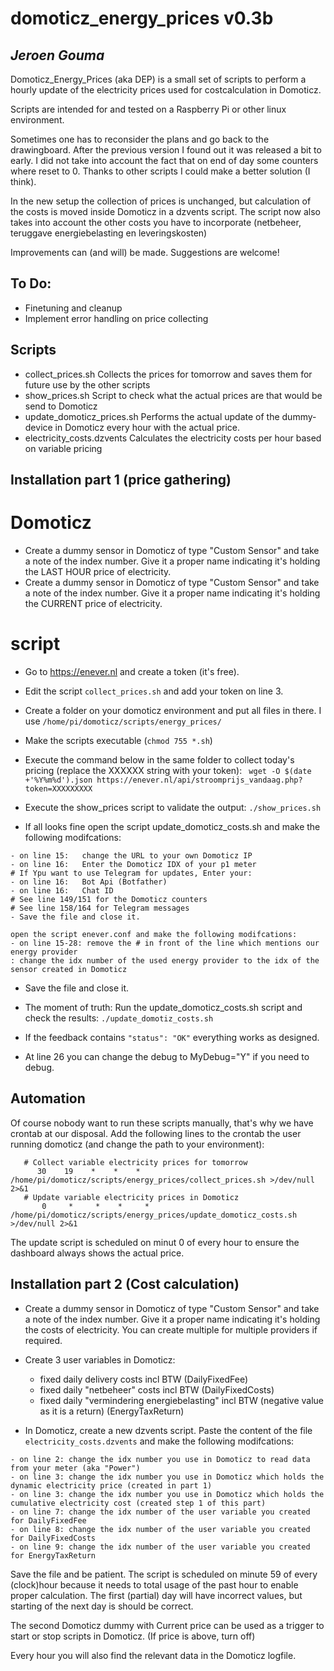 # domoticz_energy_prices v0.3b
## _Jeroen Gouma_

Domoticz_Energy_Prices (aka DEP) is a small set of scripts to perform a hourly update of the electricity prices used for costcalculation in Domoticz. 

Scripts are intended for and tested on a Raspberry Pi or other linux environment.

Sometimes one has to reconsider the plans and go back to the drawingboard. 
After the previous version I found out it was released a bit to early. 
I did not take into account the fact that on end of day some counters where reset to 0. 
Thanks to other scripts I could make a better solution (I think).

In the new setup the collection of prices is unchanged, but calculation of the costs is moved inside Domoticz in a dzvents script. 
The script now also takes into account the other costs you have to incorporate (netbeheer, teruggave energiebelasting en leveringskosten)

Improvements can (and will) be made. Suggestions are welcome!


## To Do: 
- Finetuning and cleanup
- Implement error handling on price collecting

## Scripts
- collect_prices.sh
Collects the prices for tomorrow and saves them for future use by the other scripts
- show_prices.sh
Script to check what the actual prices are that would be send to Domoticz
- update_domoticz_prices.sh
Performs the actual update of the dummy-device in Domoticz every hour with the actual price.
- electricity_costs.dzvents
Calculates the electricity costs per hour based on variable pricing

## Installation part 1 (price gathering)
# Domoticz
- Create a dummy sensor in Domoticz of type "Custom Sensor" and take a note of the index number. Give it a proper name indicating it's holding the LAST HOUR price of electricity.
- Create a dummy sensor in Domoticz of type "Custom Sensor" and take a note of the index number. Give it a proper name indicating it's holding the CURRENT price of electricity.
# script
- Go to https://enever.nl and create a token (it's free).
- Edit the script ```collect_prices.sh``` and add your token on line 3.

- Create a folder on your domoticz environment and put all files in there. 
 I use ```/home/pi/domoticz/scripts/energy_prices/ ```
- Make the scripts executable (```chmod 755 *.sh```)
- Execute the command below in the same folder to collect today's pricing (replace the XXXXXX string with your token):
    ``` wget -O $(date +'%Y%m%d').json https://enever.nl/api/stroomprijs_vandaag.php?token=XXXXXXXXX```
- Execute the show_prices script to validate the output:
``` ./show_prices.sh ```



- If all looks fine open the script update_domoticz_costs.sh and make the following modifcations:
```
- on line 15:	change the URL to your own Domoticz IP
- on line 16:	Enter the Domoticz IDX of your p1 meter
# If Ypu want to use Telegram for updates, Enter your:
- on line 16:	Bot Api (Botfather)
- on line 16:	Chat ID
# See line 149/151 for the Domoticz counters
# See line 158/164 for Telegram messages
- Save the file and close it.

open the script enever.conf and make the following modifcations:
- on line 15-28: remove the # in front of the line which mentions our energy provider
: change the idx number of the used energy provider to the idx of the sensor created in Domoticz
```
- Save the file and close it.

- The moment of truth: Run the update_domoticz_costs.sh script and check the results:
``` ./update_domotiz_costs.sh ```
- If the feedback contains ``` "status": "OK" ``` everything works as designed.
- At line 26 you can change the debug to   MyDebug="Y"     if you need to debug.



## Automation
Of course nobody want to run these scripts manually, that's why we have crontab at our disposal. Add the following lines to the crontab the user running domoticz (and change the path to your environment):
```
   # Collect variable electricity prices for tomorrow
      30    19    *    *    *     /home/pi/domoticz/scripts/energy_prices/collect_prices.sh >/dev/null 2>&1
   # Update variable electricity prices in Domoticz
       0     *     *    *     *   /home/pi/domoticz/scripts/energy_prices/update_domoticz_costs.sh  >/dev/null 2>&1
```
The update script is scheduled on minut 0 of every hour to ensure the dashboard always shows the actual price.

## Installation part 2 (Cost calculation)

- Create a dummy sensor in Domoticz of type "Custom Sensor" and take a note of the index number. Give it a proper name indicating it's holding the costs of electricity. You can create multiple for multiple providers if required.
- Create 3 user variables in Domoticz:
    - fixed daily delivery costs incl BTW (DailyFixedFee)
    - fixed daily "netbeheer" costs incl BTW (DailyFixedCosts)
    - fixed daily "vermindering energiebelasting" incl BTW (negative value as it is a return) (EnergyTaxReturn)

- In Domoticz, create a new dzvents script. Paste the content of the file ```electricity_costs.dzvents``` and make the following modifcations:
```
- on line 2: change the idx number you use in Domoticz to read data from your meter (aka "Power")
- on line 3: change the idx number you use in Domoticz which holds the dynamic electricity price (created in part 1)
- on line 3: change the idx number you use in Domoticz which holds the cumulative electricity cost (created step 1 of this part)
- on line 7: change the idx number of the user variable you created for DailyFixedFee
- on line 8: change the idx number of the user variable you created for DailyFixedCosts
- on line 9: change the idx number of the user variable you created for EnergyTaxReturn
```

Save the file and be patient. The script is scheduled on minute 59 of every (clock)hour because it needs to total usage of the past hour to enable proper calculation. The first (partial) day will have incorrect values, but starting of the next day is should be correct.

The second Domoticz dummy with Current price can be used as a trigger to start or stop scripts in Domoticz.
(If price is above, turn off)

Every hour you will also find the relevant data in the Domoticz logfile.
